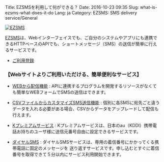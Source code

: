 Title: EZSMSを利用して何ができる？
Date: 2016-10-23 09:35
Slug: what-is-ezsms-what-does-it-do
Lang: ja
Category: EZSMS: SMS delivery service/General

[![EZSMS]({filename}/images/what-is-ezsms-what-does-it-do.png)](https://www.ezsms.biz/ja/)

[EZSMS](https://www.ezsms.biz/ja/)は、Webインターフェイスでも、ご自分のシステムやアプリにも連携できるHTTPベースのAPIでも、ショートメッセージ（SMS）の送信が簡単に行えるサービスです。

* [ご利用登録](https://www.ezsms.biz/ja/register/)


### 【Webサイトよりご利用いただける、簡単便利なサービス】

* [WEBから配信機能](https://www.ezsms.biz/ja/faq/our-service/#websms) :
  APIに連携するプログラムを開発するリソースがなくても簡単なWEBフォームでSMSの送信はできます。

* [CSVファイルからカスタマイズSMS送信機能](https://www.ezsms.biz/ja/faq/our-service/#csvsms) :
  個別に各SMSに宛先ごと違うデータを入れる必要がある場合、CSVからデータをアップレードして配信も行えます。

* [Kプレミアムサービス](https://www.ezsms.biz/ja/faq/our-service/#kpremium) :
  Kプレミアムサービスは、日本のau（KDDI）携帯電話お持ちのユーザ様に送信元番号自由に設定できるサービスです。

* [ダイヤルSMS](https://www.ezsms.biz/ja/faq/our-service/#dialsms) :
  ダイヤルSMSサービスは、専用の着信番号にかかってくる携帯電話に固定のメッセージを 送り返すサービスです。申し込むとすぐに着信番号を取得できて５分以内にサービス利用開始できます。
